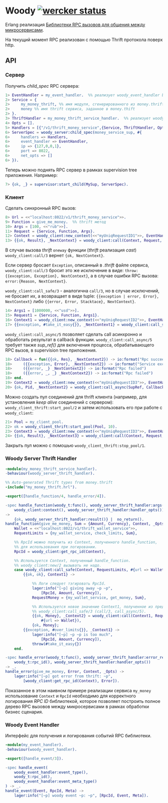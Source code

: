 Woody [![wercker status](https://app.wercker.com/status/fd36dd241f6c38a784de7bcf7e3f4549/s "wercker status")](https://app.wercker.com/project/bykey/fd36dd241f6c38a784de7bcf7e3f4549)
======

Erlang реализация [Библиотеки RPC вызовов для общения между микросервисами](http://52.29.202.218/design/ms/platform/rpc-lib).

На текущий момент RPC реализован с помощью Thrift протокола поверх http.

## API

### Сервер

Получить _child_spec_ RPC сервера:

```erlang
1> EventHandler = my_event_handler.  %% реализует woody_event_handler behaviour
2> Service = {
2>     my_money_thrift, %% имя модуля, сгенерированного из money.thrift файла
2>     money %% имя thrift сервиса, заданное в money.thift
2> }.
3> ThriftHandler = my_money_thrift_service_handler.  %% реализует woody_server_thrift_handler behaviour
4> Opts = [].
5> Handlers = [{"/v1/thrift_money_service",{Service, ThriftHandler, Opts}}].
6> ServerSpec = woody_server:child_spec(money_service_sup, #{
6>     handlers => Handlers,
6>     event_handler => EventHandler,
6>     ip => {127,0,0,1},
6>     port => 8022,
6>     net_opts => []
6> }).
```

Теперь можно поднять RPC сервер в рамках supervision tree приложения. Например:

```erlang
7> {ok, _} = supervisor:start_child(MySup, ServerSpec).
```

### Клиент

Сделать синхронный RPC вызов:

```erlang
8> Url = <<"localhost:8022/v1/thrift_money_service">>.
9> Function = give_me_money.  %% thrift метод
10> Args = [100, <<"rub">>].
11> Request = {Service, Function, Args}.
12> Context = woody_client:new_context(<<"myUniqRequestID1">>, EventHandler).
13> {{ok, Result}, _NextContext} = woody_client:call(Context, Request, #{url => Url}).
```

В случае вызова _thrift_ `oneway` функции (_thrift_ реализация _cast_) `woody_client:call/3` вернет `{ok, NextContext}`.

Если сервер бросает `Exception`, описанный в _.thrift_ файле сервиса, `woody_client:call/3` бросит это же исключение в виде: `throw:{{exception, Exception}, NextContext}`, а в случае ошибки RPC вызова: `error:{Reason, NextContext}`.

`woody_client:call_safe/3` - аналогична `call/3`, но в случае исключений, не бросает их, а возвращает в виде tuple: `{{exception | error, Error}, NextContext}` либо `{{error, Error, Stacktace}, NextContext}`.

```erlang
14> Args1 = [1000000, <<"usd">>].
15> Request1 = {Service, Function, Args1}.
16> Context1 = woody_client:new_context(<<"myUniqRequestID2">>, EventHandler).
17> {{exception, #take_it_easy{}}, _NextContext1} = woody_client:call_safe(Context1, Request1, #{url => Url}).
```

`woody_client:call_async/5` позволяет сделать call асинхронно и обработать результат в callback функции. `woody_client:call_async/5` требует также _sup_ref()_ для включения процесса, обрабатывающего RPC вызов, в supervision tree приложения.

```erlang
18> Callback = fun({{ok, Res}, _NextContext2}) -> io:format("Rpc succeeded: ~p~n", [Res]);
18>     ({{exception, Error}, _NextContext2}) -> io:format("Service exception: ~p~n", [Error]);
18>     ({{error, _} _NextContext2}) -> io:format("Rpc failed")
18>     ({{error, _, _} _NextContext2}) -> io:format("Rpc failed")
18> end.
19> Context2 = woody_client:new_context(<<"myUniqRequestID3">>, EventHandler).
20> {ok, Pid, _NextContext2} = woody_client:call_async(SupRef, Callback, Context2, Request, #{url => Url}).
```

Можно создать пул соединений для thrift клиента (например, для установления _keep alive_ соединений с сервером): `woody_client_thrift:start_pool/2` и затем использовать его при работе с `woody_client`:

```erlang
21> Pool = my_client_pool.
22> ok = woody_client_thrift:start_pool(Pool, 10).
23> Context3 = woody_client:new_context(<<"myUniqRequestID3">>, EventHandler).
24> {{ok, Result}, _NextContext3} = woody_client:call(Context, Request, #{url => Url, pool => Pool}).
```

Закрыть пул можно с помошью `woody_client_thrift:stop_pool/1`.

### Woody Server Thrift Handler

```erlang
-module(my_money_thrift_service_handler).
-behaviour(woody_server_thrift_handler).

%% Auto-generated Thrift types from money.thrift
-include("my_money_thrift.hrl").

-export([handle_function/4, handle_error/4]).

-spec handle_function(woody_t:func(), woody_server_thrift_handler:args(),
    woody_client:context(), woody_server_thrift_handler:handler_opts())
->
    {ok, woody_server_thrift_handler:result()} |  no_return().
handle_function(give_me_money, Sum = {Amount, Currency}, Context, _Opts) ->
    Wallet = <<"localhost:8022/v1/thrift_wallet_service">>,
    RequestLimits = {my_wallet_service, check_limits, Sum},

    %% RpcId можно получить из Context, полученного handle_function,
    %% для использования при логировании.
    RpcId = woody_client:get_rpc_id(Context),

    %% Используется Context, полученный handle_function.
    %% woody_client:new/2 вызывать не надо.
    case woody_client:call_safe(Context, RequestLimits, #{url => Wallet}) of
        {{ok, ok}, Context1} ->

            %% Логи следует тэгировать RpcId.
            lager:info("[~p] giving away ~p ~p",
                [RpcId, Amount, Currency]),
            RequestMoney = {my_wallet_service, get_money, Sum},

            %% Используется новое значение Context1, полученное из предыдущего вызова
            %% woody_client:call_safe/3 (call/3, call_async/5).
            {{ok, Money}, _Context2} = woody_client:call(Context1, RequestMoney,
                #{url => Wallet}),
            {ok, Money};
        {{exception, #over_limits{}}, _Context1} ->
            lager:info("[~p] ~p ~p is too much",
                [RpcId, Amount, Currency]),
            throw(#take_it_easy{})
    end.

-spec handle_error(woody_t:func(), woody_server_thrift_handler:error_reason(),
    woody_t:rpc_id(), woody_server_thrift_handler:handler_opts())
-> _.
handle_error(give_me_money, Error, Context, _Opts) ->
    lager:info("[~p] got error from thrift: ~p",
        [woody_client:get_rpc_id(Context), Error]).
```

Показанное в этом наивном примере реализации сервиса `my_money` использование `Context` и `RpcId` необходимо для корректного логирования _RPC ID_ библиотекой, которое позволяет построить полное дерево RPC вызовов между микросервисами в рамках обработки бизнес сценария.

### Woody Event Handler

Интерфейс для получения и логирования событий RPC библиотеки.

```erlang
-module(my_event_handler).
-behaviour(woody_event_handler).

-export([handle_event/3]).

-spec handle_event(
    woody_event_handler:event_type(),
    woody_t:rpc_id(),
    woody_event_handler:event_meta_type()
) -> _.
handle_event(Event, RpcId, Meta) ->
    lager:info("[~p] woody event ~p: ~p", [RpcId, Event, Meta]).
```